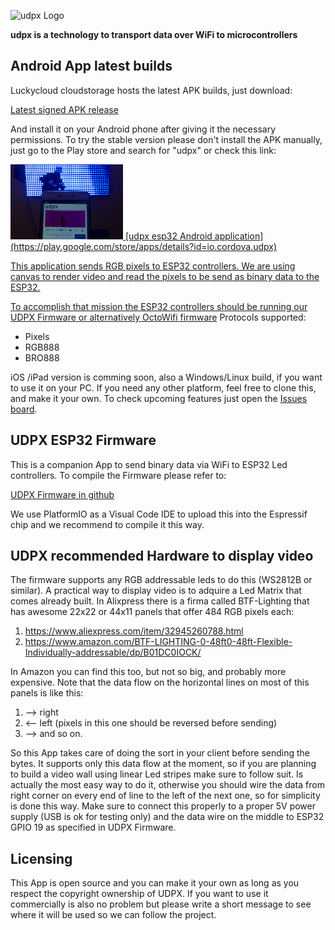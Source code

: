 ![udpx Logo](http://udpx.fasani.de/udpx-logo.png)

**udpx is a technology to transport data over WiFi to microcontrollers**

## Android App latest builds

Luckycloud cloudstorage hosts the latest APK builds, just download:

[Latest signed APK release](https://storage.luckycloud.de/d/0c007c42956746c186a1/?p=/android/releases&mode=list)

And install it on your Android phone after giving it the necessary permissions. To try the stable version please don't install the APK manually, just go to the Play store and search for "udpx" or check this link:

<a href="https://play.google.com/store/apps/details?id=io.cordova.udpx" />
<img src="https://github.com/martinberlin/udpx/raw/master/examples/udpx-app-180x120.jpg" />
[udpx esp32 Android application](https://play.google.com/store/apps/details?id=io.cordova.udpx)

This application sends RGB pixels to ESP32 controllers. We are using canvas to render video and read the pixels to be send as binary data to the ESP32.

To accomplish that mission the ESP32 controllers should be running our UDPX Firmware or alternatively [OctoWifi firmware](https://github.com/spectrenoir06/OctoWifi-LEDs-Controller)
Protocols supported:

   * Pixels
   * RGB888
   * BRO888

iOS /iPad version is comming soon, also a Windows/Linux build, if you want to use it on your PC.
If you need any other platform, feel free to clone this, and make it your own. To check upcoming features just open the [Issues board](https://github.com/martinberlin/udpx-app/issues).

## UDPX ESP32 Firmware

This is a companion App to send binary data via WiFi to ESP32 Led controllers. To compile the Firmware please refer to:

[UDPX Firmware in github](https://github.com/martinberlin/udpx/tree/develop)

We use PlatformIO as a Visual Code IDE to upload this into the Espressif chip and we recommend to compile it this way.

## UDPX recommended Hardware to display video

The firmware supports any RGB addressable leds to do this (WS2812B or similar). A practical way to display video is to adquire a Led Matrix that comes already built.
In Alixpress there is a firma called BTF-Lighting that has awesome 22x22 or 44x11 panels that offer 484 RGB pixels each:

1. https://www.aliexpress.com/item/32945260788.html
2. https://www.amazon.com/BTF-LIGHTING-0-48ft0-48ft-Flexible-Individually-addressable/dp/B01DC0IOCK/

In Amazon you can find this too, but not so big, and probably more expensive. Note that the data flow on the horizontal lines on most of this panels is like this:

1. --> right
2. <-- left (pixels in this one should be reversed before sending)
3. --> and so on.

So this App takes care of doing the sort in your client before sending the bytes. It supports only this data flow at the moment, so if you are planning to build a video wall using linear Led stripes make sure to follow suit.
Is actually the most easy way to do it, otherwise you should wire the data from right corner on every end of line to the left of the next one, so for simplicity is done this way.
Make sure to connect this properly to a proper 5V power supply (USB is ok for testing only) and the data wire on the middle to ESP32 GPIO 19 as specified in UDPX Firmware.

## Licensing

This App is open source and you can make it your own as long as you respect the copyright ownership of UDPX.
If you want to use it commercially is also no problem but please write a short message to see where it will be used so we can follow the project.